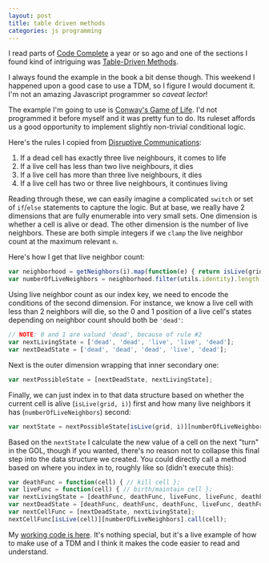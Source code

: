 ```yaml
---
layout: post
title: table driven methods
categories: js programming
---
```


I read parts of [Code Complete](http://www.cc2e.com/Default.aspx) a year
or so ago and one of the sections I found kind of intriguing was
[Table-Driven
Methods](https://www.safaribooksonline.com/library/view/code-complete-second/0735619670/ch18.html).

I always found the example in the book a bit dense though. This weekend
I happened upon a good case to use a TDM, so I figure I would document it.
I'm not an amazing Javascript programmer so _caveat lector_!

The example I'm going to use is [Conway's Game of
Life](https://en.wikipedia.org/wiki/Conway's_Game_of_Life). I'd not
programmed it before myself and it was pretty fun to do. Its ruleset
affords us a good opportunity to implement slightly non-trivial
conditional logic.

Here's the rules I copied from [Disruptive
Communications](http://disruptive-communications.com/conwaylifejavascript/):

1. If a dead cell has exactly three live neighbours, it comes to life
2. If a live cell has less than two live neighbours, it dies
3. If a live cell has more than three live neighbours, it dies
4. If a live cell has two or three live neighbours, it continues living

Reading through these, we can easily imagine a complicated `switch` or set
of `if`/`else` statements to capture the logic. But at base, we really
have 2 dimensions that are fully enumerable into very small sets. One
dimension is whether a cell is alive or dead. The other dimension is the
number of live neighbors. These are both simple integers if we `clamp` the
live neighbor count at the maximum relevant `n`.

Here's how I get that live neighbor count:

```javascript
var neighborhood = getNeighbors(i).map(function(e) { return isLive(grid, e); });
var numberOfLiveNeighbors = neighborhood.filter(utils.identity).length.clamp(0, 4);
```

Using live neighbor count as our index key, we need to encode the
conditions of the second dimension. For instance, we know a live cell with
less than 2 neighbors will die, so the 0 and 1 position of a live cell's
states depending on neighbor count should both be `'dead'`:

```javascript
// NOTE: 0 and 1 are valued 'dead', because of rule #2
var nextLivingState = ['dead', 'dead', 'live', 'live', 'dead'];
var nextDeadState = ['dead', 'dead', 'dead', 'live', 'dead'];
```

Next is the outer dimension wrapping that inner secondary one:

```javascript
var nextPossibleState = [nextDeadState, nextLivingState];
```

Finally, we can just index in to that data structure based on whether the
current cell is alive (`isLive(grid, i)`) first and how many live
neighbors it has (`numberOfLiveNeighbors`) second:

```javascript
var nextState = nextPossibleState[isLive(grid, i)][numberOfLiveNeighbors];
```

Based on the `nextState` I calculate the new value of a cell on the next
"turn" in the GOL, though if you wanted, there's no reason not to collapse
this final step into the data structure we created. You could directly
call a method based on where you index in to, roughly like so (didn't execute this):

```javascript
var deathFunc = function(cell) { // kill cell };
var liveFunc = function(cell) { // birth/maintain cell };
var nextLivingState = [deathFunc, deathFunc, liveFunc, liveFunc, deathFunc];
var nextDeadState = [deathFunc, deathFunc, deathFunc, liveFunc, deathFunc];
var nextCellFunc = [nextDeadState, nextLivingState];
nextCellFunc[isLive(cell)][numberOfLiveNeighbors].call(cell);
```

My [working code is
here](https://github.com/mooreniemi/life/blob/master/content.js#L141).
It's nothing special, but it's a live example of how to make use of a TDM
and I think it makes the code easier to read and understand.
